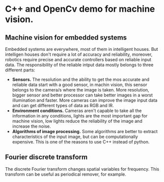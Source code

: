 # C++ and OpenCv demo for machine vision.
## Machine vision for embedded systems
Embedded systems are everywhere, most of them in intelligent houses.
But intelligen houses don't require a lot of accuracy and reliability, moreover,
robotics require precise and accurate controllers based on reliable input data.
The responsibility of the reliable intput data mostly belongs to three different 
parts:
- **Sensors.** The resolution and the ability to get the mos accurate and reliable data 
start with a good sensor, in machin vision, this sensor belongs to the camera/s where 
the image is taken. More resolution, bigger sensor and better processor can take better images
in a worst illumination and faster. More cameras can improve the image input data and
can get different types of data as RGB and IR.
- **Environment conditions.** Cameras aren't capable to take all the information 
in any conditions, lights are the most important gap for machine vision, low lights 
reduce the reliability of the image and increase the noise.
- **Algorithms of image processing.** Some algorithms are better to extract characteristics of
the input image, but can be computationally expensive. This is one of the reasons to use C++ 
instead of python.

## Fourier discrete transform
The discrete Fourier transform changes spatial variables for frequency. This transform can
be useful as periodical remover, for example.
